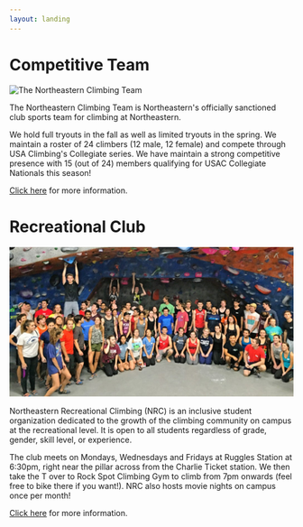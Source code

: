 ```yaml
---
layout: landing
---
```

# Competitive Team

![The Northeastern Climbing Team](/images/FullSmile24.jpg)

The Northeastern Climbing Team is Northeastern's officially
sanctioned club sports team for climbing at Northeastern.

We hold full tryouts in the fall as well as limited tryouts in the
spring. We maintain a roster of 24 climbers (12 male, 12 female) and
compete through USA Climbing's Collegiate series. We have maintain a 
strong competitive presence with 15 (out of 24) members qualifying 
for USAC Collegiate Nationals this season!

[Click here](/team) for more information.

# Recreational Club

![The Northeastern Recreational Climbing club](/images/nrc.jpg)

Northeastern Recreational Climbing (NRC) is an inclusive student organization dedicated to the growth of the climbing community on campus at the recreational level. It is open to all students regardless of grade, gender, skill level, or experience.

The club meets on Mondays, Wednesdays and Fridays at Ruggles Station at 6:30pm, right near the pillar across from the Charlie Ticket station. We then take the T over to Rock Spot Climbing Gym to climb from 7pm onwards (feel free to bike there if you want!). NRC also hosts movie nights on campus once per month!

[Click here](/nrc) for more information.
